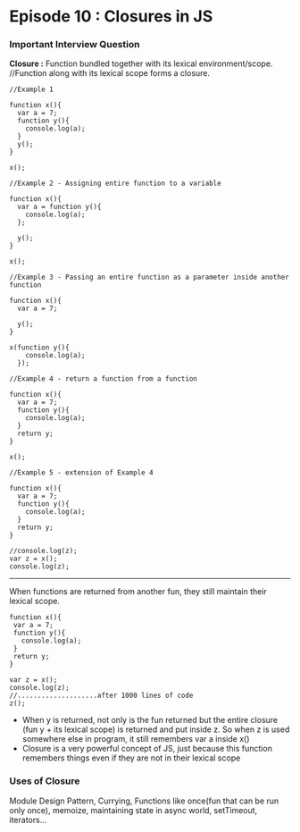 # Episode 10 : Closures in JS

### Important Interview Question

**Closure :** Function bundled together with its lexical environment/scope. //Function along with its lexical scope forms a closure.

```
//Example 1

function x(){
  var a = 7;
  function y(){
    console.log(a);
  }
  y();
}

x();
```
```
//Example 2 - Assigning entire function to a variable

function x(){
  var a = function y(){
    console.log(a);
  };
  
  y();
}

x();
```
```
//Example 3 - Passing an entire function as a parameter inside another function

function x(){
  var a = 7;
  
  y();
}

x(function y(){
    console.log(a);
  });
```
```
//Example 4 - return a function from a function

function x(){
  var a = 7;
  function y(){
    console.log(a);
  }
  return y;
}

x();
```
```
//Example 5 - extension of Example 4

function x(){
  var a = 7;
  function y(){
    console.log(a);
  }
  return y;
}

//console.log(z);
var z = x();
console.log(z);
```
-----------------------
When functions are returned from another fun, they still maintain their lexical
scope.
 ```
function x(){
  var a = 7;
  function y(){
    console.log(a);
  }
  return y;
}

var z = x();
console.log(z);
//....................after 1000 lines of code
z();
```
- When y is returned, not only is the fun returned but the entire closure (fun
  y + its lexical scope) is returned and put inside z. So when z is used
  somewhere else in program, it still remembers var a inside x()
- Closure is a very powerful concept of JS, just because this function remembers
  things even if they are not in their lexical scope

### Uses of Closure

Module Design Pattern, Currying, Functions like once(fun that can be run only
once), memoize, maintaining state in async world, setTimeout, iterators...
